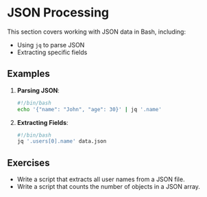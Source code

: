 # JSON Processing

This section covers working with JSON data in Bash, including:

- Using `jq` to parse JSON
- Extracting specific fields

## Examples

1. **Parsing JSON**:
   ```bash
   #!/bin/bash
   echo '{"name": "John", "age": 30}' | jq '.name'
   ```

2. **Extracting Fields**:
   ```bash
   #!/bin/bash
   jq '.users[0].name' data.json
   ```

## Exercises

- Write a script that extracts all user names from a JSON file.
- Write a script that counts the number of objects in a JSON array.